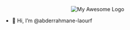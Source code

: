 <div style="text-align: center">
    <img src="![24Br](https://github.com/user-attachments/assets/46b07f2a-c696-4dad-985f-a72bd26bc963)" alt="My Awesome Logo">
</div>


- 👋 Hi, I’m @abderrahmane-laourf


<!---
abderrahmane-laourf/abderrahmane-laourf is a ✨ special ✨ repository because its `README.md` (this file) appears on your GitHub profile.
You can click the Preview link to take a look at your changes.
--->
